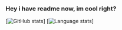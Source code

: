### Hey i have readme now, im cool right?
[![GitHub stats](https://github-readme-stats.vercel.app/api?username=Dyzean&count_private=true&include_all_commits=true&show_icons=true&theme=tokyonight)] [![Language stats](https://github-readme-stats.vercel.app/api/top-langs/?username=Dyzean&layout=compact&theme=tokyonight)]
